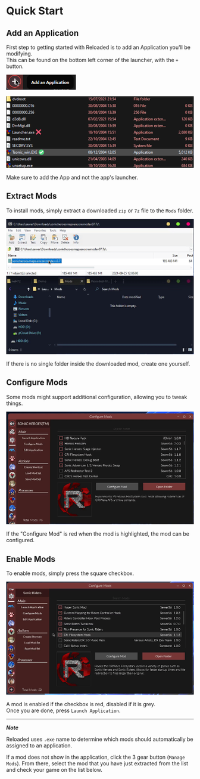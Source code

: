 # Quick Start

## Add an Application
First step to getting started with Reloaded is to add an Application you'll be modifying.  
This can be found on the bottom left corner of the launcher, with the `+` button.  

![Add An Application 1](./Images/AddAnApplication_0.png)

![Add An Application 2](./Images/AddAnApplication_1.png)

Make sure to add the App and not the app's launcher.

## Extract Mods
To install mods, simply extract a downloaded `zip` or `7z` file to the `Mods` folder.  

![Install Mod](./Images/InstallMod.gif)  

If there is no single folder inside the downloaded mod, create one yourself.  

## Configure Mods

Some mods might support additional configuration, allowing you to tweak things.  

![Configure Mod](./Images/ConfigureMod.gif)  

If the "Configure Mod" is red when the mod is highlighted, the mod can be configured.

## Enable Mods

To enable mods, simply press the square checkbox.

![Enable Mod](./Images/EnableMod.gif)  

A mod is enabled if the checkbox is red, disabled if it is grey.  
Once you are done, press `Launch Application`.  

----------
***Note***

Reloaded uses `.exe` name to determine which mods should automatically be assigned to an application.

If a mod does not show in the application, click the 3 gear button (`Manage Mods`).
From there, select the mod that you have just extracted from the list and check your game on the list below.
